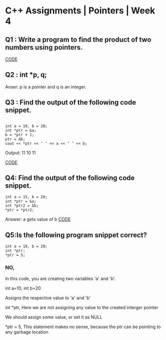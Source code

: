 # C++ Assignments | Pointers | Week 4

## Q1 : Write a program to find the product of two numbers using pointers.

[CODE]()

## Q2 : int *p, q;

Anser: p is a pointer and q is an integer.

## Q3 : Find the output of the following code snippet.

```

int a = 10, b = 20;
int *ptr = &a;
b = *ptr + 1;
ptr = &b;
cout << *ptr << ‘ ‘ << a << ‘ ‘ << b;

```
Output:
11 10 11

[CODE]()

## Q4: Find the output of the following code snippet.
```
int a = 15, b = 20;
int *ptr = &a;
int *ptr2 = &b;
*ptr = *ptr2;

```
Answer: a gets value of b
[CODE]()

## Q5:Is the following program snippet correct?
```
int a = 10, b = 20;
int *ptr;
*ptr = 5;
```
### NO,
In this code, you are creating two variables 'a' and 'b'.

int a=10, int b=20

Assigns the respective value to 'a' and 'b'

int *ptr, Here we are not assigning any value to the created interger pointer

We should assign some value, or set it as NULL

*ptr = 5, This statement makes no sense, because the ptr can be pointing to any garbage location